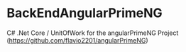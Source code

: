 # BackEndAngularPrimeNG
C# .Net Core / UnitOfWork for the angularPrimeNG Project (https://github.com/flavio2201/angularPrimeNG)
